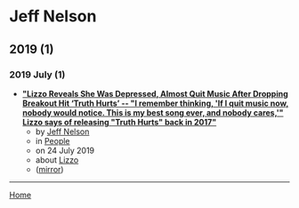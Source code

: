 # Jeff Nelson

## 2019 (1)

### 2019 July (1)

 - [**"Lizzo Reveals She Was Depressed, Almost Quit Music After Dropping Breakout Hit ‘Truth Hurts’ -- "I remember thinking, 'If I quit music now, nobody would notice. This is my best song ever, and nobody cares,'" Lizzo says of releasing "Truth Hurts" back in 2017"**](https://people.com/music/lizzo-depression-almost-quit-music-after-releasing-truth-hurts/)
    - by [Jeff Nelson](../../authors/jeff-nelson/index.md)
    - in [People](../../publications/people/index.md)
    - on 24 July 2019
    - about [Lizzo](../../topics/lizzo/index.md)
    - ([mirror](https://web.archive.org/web/*/https://people.com/music/lizzo-depression-almost-quit-music-after-releasing-truth-hurts/))

----

[Home](../index.md)
